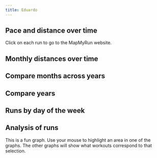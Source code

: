 ```yaml
---
title: Eduardo
---
```


## Pace and distance over time
Click on each run to go to the MapMyRun website.
<div id="single-time-pace"></div>

## Monthly distances over time
<div id="single-distance-by-month"></div>

## Compare months across years
<div id="single-distance-by-year-month"></div>

## Compare years
<div id="single-cumulative-year"></div>

## Runs by day of the week
<div id="single-calendar"></div>

## Analysis of runs
This is a fun graph. Use your mouse to highlight an area in one of the graphs. The other graphs
will show what workouts correspond to that selection.

<div id="single-crossfilter"></div>

<script src="https://cdn.jsdelivr.net/npm/vega@5.12.1"></script>
<script src="https://cdn.jsdelivr.net/npm/vega-lite@4.13.1"></script>
<script src="https://cdn.jsdelivr.net/npm/vega-embed@6.8.0"></script>
<script src="plots.js"></script>

<script type="text/javascript">
  load_plot("single-calendar", "Eduardo");
  load_plot("single-time-pace", "Eduardo");
  load_plot("single-distance-by-month", "Eduardo");
  load_plot("single-distance-by-year-month", "Eduardo");
  load_plot("single-cumulative-year", "Eduardo");
  load_plot("single-crossfilter", "Eduardo");
</script>
